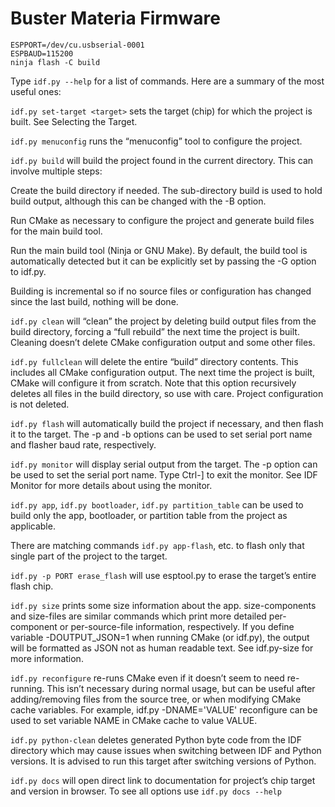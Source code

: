 # Buster Materia Firmware

```shell
ESPPORT=/dev/cu.usbserial-0001
ESPBAUD=115200
ninja flash -C build
```


Type `idf.py --help` for a list of commands. Here are a summary of the most useful ones:

`idf.py set-target <target>` sets the target (chip) for which the project is built. See Selecting the Target.

`idf.py menuconfig` runs the “menuconfig” tool to configure the project.

`idf.py build` will build the project found in the current directory. This can involve multiple steps:

Create the build directory if needed. The sub-directory build is used to hold build output, although this can be changed with the -B option.

Run CMake as necessary to configure the project and generate build files for the main build tool.

Run the main build tool (Ninja or GNU Make). By default, the build tool is automatically detected but it can be explicitly set by passing the -G option to idf.py.

Building is incremental so if no source files or configuration has changed since the last build, nothing will be done.

`idf.py clean` will “clean” the project by deleting build output files from the build directory, forcing a “full rebuild” the next time the project is built. Cleaning doesn’t delete CMake configuration output and some other files.

`idf.py fullclean` will delete the entire “build” directory contents. This includes all CMake configuration output. The next time the project is built, CMake will configure it from scratch. Note that this option recursively deletes all files in the build directory, so use with care. Project configuration is not deleted.

`idf.py flash` will automatically build the project if necessary, and then flash it to the target. The -p and -b options can be used to set serial port name and flasher baud rate, respectively.

`idf.py monitor` will display serial output from the target. The -p option can be used to set the serial port name. Type Ctrl-] to exit the monitor. See IDF Monitor for more details about using the monitor.

`idf.py app`, `idf.py bootloader`, `idf.py partition_table` can be used to build only the app, bootloader, or partition table from the project as applicable.

There are matching commands `idf.py app-flash`, etc. to flash only that single part of the project to the target.

`idf.py -p PORT erase_flash` will use esptool.py to erase the target’s entire flash chip.

`idf.py size` prints some size information about the app. size-components and size-files are similar commands which print more detailed per-component or per-source-file information, respectively. If you define variable -DOUTPUT_JSON=1 when running CMake (or idf.py), the output will be formatted as JSON not as human readable text. See idf.py-size for more information.

`idf.py reconfigure` re-runs CMake even if it doesn’t seem to need re-running. This isn’t necessary during normal usage, but can be useful after adding/removing files from the source tree, or when modifying CMake cache variables. For example, idf.py -DNAME='VALUE' reconfigure can be used to set variable NAME in CMake cache to value VALUE.

`idf.py python-clean` deletes generated Python byte code from the IDF directory which may cause issues when switching between IDF and Python versions. It is advised to run this target after switching versions of Python.

`idf.py docs` will open direct link to documentation for project’s chip target and version in browser. To see all options use `idf.py docs --help`

